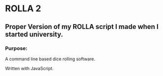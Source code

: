 # ROLLA 2

## Proper Version of my ROLLA script I made when I started university.

### Purpose:
A command line based dice rolling software.

Written with JavaScript.